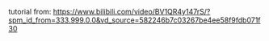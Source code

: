 tutorial from:
https://www.bilibili.com/video/BV1QR4y147rS/?spm_id_from=333.999.0.0&vd_source=582246b7c03267be4ee58f9fdb071f30
